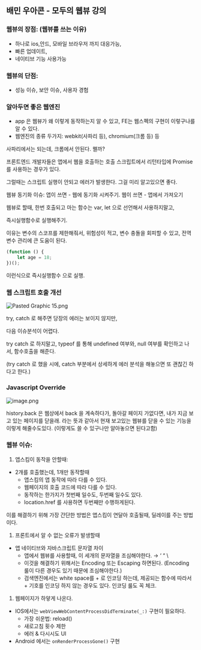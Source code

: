 ## 배민 우아콘 - 모두의 웹뷰 강의

### 웹뷰의 장점: (웹뷰를 쓰는 이유)

- 하나로 ios,안드, 모바일 브라우저 까지 대응가능,
- 빠른 업데이트,
- 네이티브 기능 사용가능

### 웹뷰의 단점:

- 성능 이슈, 보안 이슈, 사용자 경험

### 알아두면 좋은 웹엔진

- app 은 웹뷰가 왜 이렇게 동작하는지 알 수 있고, FE는 웹스펙의 구현이 이렇구나를 알 수 있다.
- 웹엔진의 종류 두가지: webkit(사파리 등), chromium(크롬 등) 등

사파리에서는 되는데, 크롬에서 안된다. 왤까?

프론트엔드 개발자들은 앱에서 웹을 호출하는 호출 스크립트에서 리턴타입에 Promise 를 사용하는 경우가 있다.

그럴때는 스크립트 실행이 안되고 에러가 발생한다. 그걸 미리 알고있으면 좋다.

웹뷰 동기화 이슈: 앱이 쓰면 - 웹에 동기화 시켜주기. 웹이 쓰면 - 앱에서 가져오기

웹뷰로 할때, 한번 호출되고 마는 함수는 var, let 으로 선언해서 사용하지말고,

즉시실행함수로 실행해주기.

이유는 변수의 스코프를 제한해줘서, 위험성이 적고, 변수 충돌을 회피할 수 있고, 전역변수 관리에 큰 도움이 된다.

```jsx
(function () {
	let age = 18;
})();
```

이런식으로 즉시실행함수 으로 실행.

### 웹 스크립트 호출 개선

![Pasted Graphic 15.png](https://prod-files-secure.s3.us-west-2.amazonaws.com/b08e7419-4fd5-4a8b-9478-184d8f32f525/f0d4bbdb-ad94-43a2-8ebb-58dc5c34da99/Pasted_Graphic_15.png)

try, catch 로 해주면 당장의 에러는 보이지 않지만,

다음 이슈분석이 어렵다.

try catch 로 하지말고, typeof 를 통해 undefined 여부와, null 여부를 확인하고 나서, 함수호출을 해준다.

(try catch 로 했을 시에, catch 부분에서 상세하게 에러 분석을 해놓으면 또 괜찮긴 하다고 한다.)

### Javascript Override

![image.png](https://prod-files-secure.s3.us-west-2.amazonaws.com/b08e7419-4fd5-4a8b-9478-184d8f32f525/915d4485-8941-491e-bc52-f11b41608440/image.png)

history.back 은 웹상에서 back 을 계속하다가, 돌아갈 페이지 가없다면, 내가 지금 보고 있는 페이지를 닫을래. 라는 뜻과 같아서 현재 보고있는 웹뷰를 닫을 수 있는 기능을 이렇게 해줄수도있다. (이렇게도 쓸 수 있구나만 알아놓으면 된다고함)

### 웹뷰 이슈: 

1. 앱스킴이 동작을 안할때:
- 2개를 호출했는데, 1개만 동작할때
    - 앱스킴의 앱 동작에 따라 다를 수 있다.
    - 웹페이지의 호출 코드에 따라 다를 수 있다.
    - 동작하는 한가지가 첫번째 일수도, 두번째 일수도 있다.
    - location.href 를 사용하면 두번째만 수행하게된다.

이를 해결하기 위해 가장 간단한 방법은 앱스킴이 연달아 호출될때, 딜레이를 주는 방법이다.

1. 프론트에서 알 수 없는 오류가 발생할때
- 앱 네이티브와 자바스크립트 문자열 차이
    - 앱에서 웹뷰를 사용할때, 이 세개의 문자열을 조심해야한다.
    → ‘    “    \
    - 이것을 해결하기 위해서는 Encoding 또는 Escaping 하면된다. (Encoding 룰이 다른 경우도 있기 때문에 조심해야한다.)
    - 검색엔진에서는 white space를 + 로 인코딩 하는데, 제공되는 함수에 따라서 + 기호를 인코딩 하지 않는 경우도 있다. 인코딩 룰도 꼭 체크.
1. 웹페이지가 하얗게 나온다.
- IOS에서는 `webViewWebContentProcessDidTerminate(_:)`
구현이 필요하다.
    - 가장 쉬운법: reload()
    - 새로고침 횟수 제한
    - 에러 & 다시시도 UI
- Android 에서는 `onRenderProcessGone()` 구현